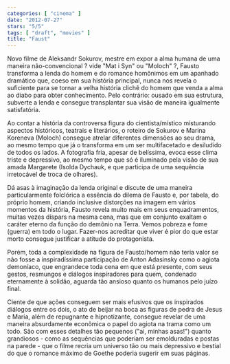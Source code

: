 ```yaml
---
categories: [ "cinema" ]
date: "2012-07-27"
stars: "5/5"
tags: [ "draft", "movies" ]
title: "Faust"
---
```

Novo filme de Aleksandr Sokurov, mestre em expor a alma humana de uma
maneira não-convencional ? vide "Mat i Syn" ou "Moloch" ?, Fausto
transforma a lenda do homem e do romance homônimos em um apanhado
dramático que, coeso em sua história principal, nunca nos revela o
suficiente para se tornar a velha história clichê do homem que venda
a alma ao diabo para obter conhecimento. Pelo contrário: ousado em
sua estrutura, subverte a lenda e consegue transplantar sua visão de
maneira igualmente satisfatória.

Ao contar a história da controversa figura do cientista/místico
misturando aspectos históricos, teatrais e literários, o roteiro de
Sokurov e Marina Koreneva (Moloch) consegue atrelar diferentes dimensões
ao seu drama, ao mesmo tempo que já o transforma em um ser multifacetado
e desiludido de todos os lados. A fotografia fria, apesar de belíssima,
evoca esse clima triste e depressivo, ao mesmo tempo que só é iluminado
pela visão de sua amada Margarete (Isolda Dychauk, e que participa de
uma sequência irretocável de troca de olhares).

Dá asas à imaginação da lenda original e discute de uma maneira
particularmente folclórica a essência do dilema de Fausto e, por tabela,
do próprio homem, criando inclusive distorções na imagem em vários
momentos da história, Fausto revela muito mais em seus enquadramentos,
muitas vezes díspars na mesma cena, mas que em conjunto exaltam o
caráter eterno da função do demônio na Terra. Vemos pobreza e fome
(guerra) em todo o lugar. Fazer-nos acreditar que viver é pior do que
estar morto consegue justificar a atitude do protagonista.

Porém, toda a complexidade na figura de Fausto/homem não teria valor
se não fosse a inspiradíssima participação de Anton Adasinsky como
o agiota demoníaco, que engrandece toda cena em que está presente,
com seus gestos, resmungos e diálogos inspiradores para quem, condenado
eternamente à solidão, aguarda tão ansioso quanto os humanos pelo
juízo final.

Ciente de que ações conseguem ser mais efusivos que os inspirados
diálogos entre os dois, o ato de beijar na boca as figuras de pedra de
Jesus e Maria, além de repugnante e hipnotizante, consegue revelar de
uma maneira absurdamente econômica o papel do agiota na trama como um
todo. São com esses detalhes tão pequenos ("ai, minhas asas!") quanto
grandiosos - como as sequências que poderiam ser emolduradas e postas na
parede - que o filme recria um universo tão ou mais depressivo e bestial
do que o romance máximo de Goethe poderia sugerir em suas páginas.

